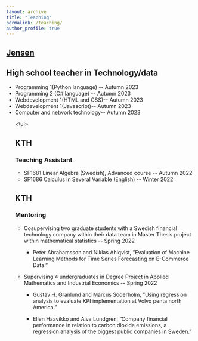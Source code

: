 ```yaml
---
layout: archive
title: "Teaching"
permalink: /teaching/
author_profile: true
---
```


## [Jensen](https://www.jensengymnasium.se/goteborg)
## High school teacher in Technology/data
<ul>
    <li>Programming 1(Python language) -- Autumn 2023</li> 
    <li>Programming 2 (C# language) -- Autumn 2023</li>
    <li> Webdevelopment 1(HTML and CSS)-- Autumn 2023</li>
    <li> Webdevelopment 1(Javascript)-- Autumn 2023</li>
    <li> Computer and network technology-- Autumn 2023</li>
    
<\ul>

## KTH
### Teaching Assistant
<ul>
	<li>SF1681 Linear Algebra (Swedish), Advanced course -- Autumn 2022</li> 
	<li>SF1686 Calculus in Several Variable (English) -- Winter 2022</li>
</ul>

## KTH
### Mentoring

* Cosupervising two graduate students with a Swedish financial technology company within their data team in Master Thesis project within mathematical statistics -- Spring 2022

     * Peter Abrahamsson and Niklas Ahlqvist, ”Evaluation of Machine Learning Methods for Time Series Forecasting on E-Commerce Data.”
	
* Supervising 4 undergraduates in Degree Project in Applied Mathematics and Industrial Economics -- Spring 2022

     * Gustav H. Granlund and Marcus Soderholm, ”Using regression analysis to evaluate KPI implementation at Volvo penta north America.”

     * Ellen Haavikko and Alva Lundgren, ”Company financial performance in relation to carbon dioxide emissions, a regression analysis of the biggest public companies in Sweden.”


